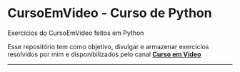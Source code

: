 # CursoEmVideo - Curso de Python
Exercícios do CursoEmVideo feitos em Python

Esse repositório tem como objetivo, divulgar e armazenar exercicios resolvidos por mim e disponibilizados pelo canal **[Curso em Video](https://www.youtube.com/user/cursosemvideo)**

<hr>
